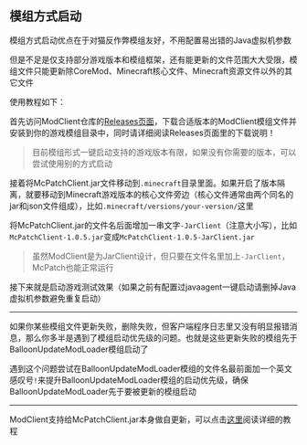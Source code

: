 ## 模组方式启动

模组方式启动优点在于对猫反作弊模组友好，不用配置易出错的Java虚拟机参数

但是不足是仅支持部分游戏版本和模组框架，还有能更新的文件范围大大受限，模组文件只能更新除CoreMod、Minecraft核心文件、Minecraft资源文件以外的其它文件

使用教程如下：

首先访问ModClient仓库的[Releases页面](https://github.com/BalloonUpdate/ModClient/releases)，下载合适版本的ModClient模组文件并安装到你的游戏模组目录中，同时请详细阅读Releases页面里的下载说明！

> 目前模组形式一键启动支持的游戏版本有限，如果没有你需要的版本，可以尝试使用别的方式启动

接着将McPatchClient.jar文件移动到`.minecraft`目录里面。如果开启了版本隔离，就要移动到Minecraft游戏版本的核心文件旁边（核心文件通常由两个同名的jar和json文件组成），比如`.minecraft/versions/your-version/`这里

将McPatchClient.jar的文件名后面增加一串文字`-JarClient`（注意大小写），比如`McPatchClient-1.0.5.jar`变成`McPatchClient-1.0.5-JarClient.jar`

> 虽然ModClient是为JarClient设计，但只要在文件名里加上`-JarClient`，McPatch也能正常运行

接下来就是启动游戏测试效果（如果之前有配置过javaagent一键启动请删掉Java虚拟机参数避免重复启动）

---

如果你某些模组文件更新失败，删除失败，但客户端程序日志里又没有明显报错消息，那么你多半是遇到了模组启动优先级的问题。也就是这些更新失败的模组先于BalloonUpdateModLoader模组启动了

遇到这个问题尝试在BalloonUpdateModLoader模组的文件名最前面加一个英文感叹号`!`来提升BalloonUpdateModLoader模组的启动优先级，确保BalloonUpdateModLoader先于要被更新的模组启动

---

ModClient支持给McPatchClient.jar本身做自更新，可以点击[这里](advance-modclientselfupdate.md)阅读详细的教程